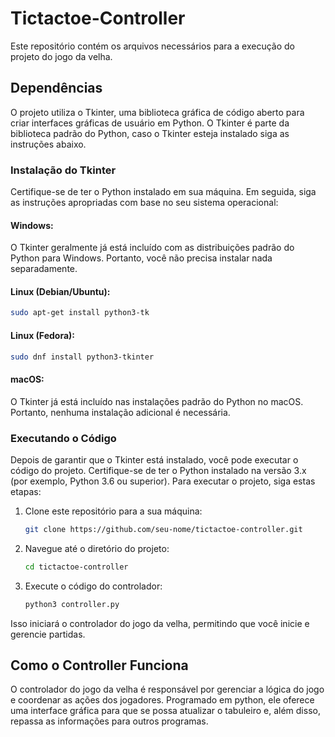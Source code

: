 # Tictactoe-Controller

Este repositório contém os arquivos necessários para a execução do projeto do jogo da velha.

## Dependências

O projeto utiliza o Tkinter, uma biblioteca gráfica de código aberto para criar interfaces gráficas de usuário em Python. O Tkinter é parte da biblioteca padrão do Python, caso o Tkinter esteja instalado siga as instruções abaixo.

### Instalação do Tkinter

Certifique-se de ter o Python instalado em sua máquina. Em seguida, siga as instruções apropriadas com base no seu sistema operacional:

#### Windows:

O Tkinter geralmente já está incluído com as distribuições padrão do Python para Windows. Portanto, você não precisa instalar nada separadamente.

#### Linux (Debian/Ubuntu):

```bash
sudo apt-get install python3-tk
```

#### Linux (Fedora):

```bash
sudo dnf install python3-tkinter
```

#### macOS:

O Tkinter já está incluído nas instalações padrão do Python no macOS. Portanto, nenhuma instalação adicional é necessária.

### Executando o Código

Depois de garantir que o Tkinter está instalado, você pode executar o código do projeto. Certifique-se de ter o Python instalado na versão 3.x (por exemplo, Python 3.6 ou superior). Para executar o projeto, siga estas etapas:

1. Clone este repositório para a sua máquina:

   ```bash
   git clone https://github.com/seu-nome/tictactoe-controller.git
   ```

2. Navegue até o diretório do projeto:

   ```bash
   cd tictactoe-controller
   ```

3. Execute o código do controlador:

   ```bash
   python3 controller.py
   ```

Isso iniciará o controlador do jogo da velha, permitindo que você inicie e gerencie partidas.

## Como o Controller Funciona

O controlador do jogo da velha é responsável por gerenciar a lógica do jogo e coordenar as ações dos jogadores. Programado em python, ele oferece uma interface gráfica para que se possa atualizar o tabuleiro e, além disso, repassa as informações para outros programas.
